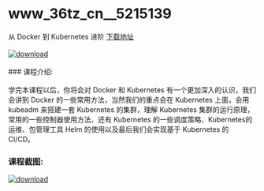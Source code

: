 # www_36tz_cn__5215139
从 Docker 到 Kubernetes 进阶
[下载地址](http://www.36tz.cn/article/5215139 "下载地址")
<br/></br>[![download](http://36tz.cn/muke_img/2020_09_2-1-300x170.png "下载地址")](http://www.36tz.cn/article/5215139 "下载地址")
<br/></br>### 课程介绍:<br/></br>学完本课程以后，你将会对 Docker 和 Kubernetes 有一个更加深入的认识，我们会讲到 Docker 的一些常用方法，当然我们的重点会在 Kubernetes 上面，会用 kubeadm 来搭建一套 Kubernetes 的集群，理解 Kubernetes 集群的运行原理，常用的一些控制器使用方法、还有 Kubernetes 的一些调度策略、Kubernetes的运维、包管理工具 Helm 的使用以及最后我们会实现基于 Kubernetes 的 CI/CD。

### 课程截图:
[![download](http://36tz.cn/muke_img/2020_09_1-1.png "下载地址")](http://www.36tz.cn/article/5215139 "下载地址")
